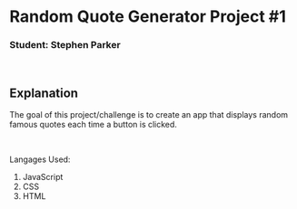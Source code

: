 # Random Quote Generator Project #1
<h3>Student: Stephen Parker</h3>
<br />
<h2>Explanation</h2>
<p>The goal of this project/challenge is to create an app that displays random famous quotes each time a button is clicked.</p>
<br />
<p>Langages Used:</p>
<ol>
    <li>JavaScript</li>
    <li>CSS</li>
    <li>HTML</li>
</ol>